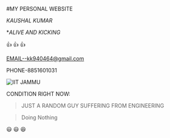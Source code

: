 #MY PERSONAL WEBSITE


*KAUSHAL KUMAR*


**ALIVE AND KICKING*

:+1: :+1: :+1:



EMAIL--kk940464@gmail.com


PHONE-8851601031



![IIT JAMMU ](https://www.google.com/imgres?imgurl=https%3A%2F%2Fupload.wikimedia.org%2Fwikipedia%2Fen%2F1%2F12%2FIndian_Institute_of_Technology%252C_Jammu_Logo.png&imgrefurl=https%3A%2F%2Fen.wikipedia.org%2Fwiki%2FIndian_Institute_of_Technology_Jammu&tbnid=RUfHL-MmoaTB6M&vet=12ahUKEwjawr-uuZnlAhUP_o8KHVh_ARkQMygAegQIARA4..i&docid=a9QynP5b2EJ-UM&w=514&h=194&q=iit%20jammu%20logo&ved=2ahUKEwjawr-uuZnlAhUP_o8KHVh_ARkQMygAegQIARA4)



CONDITION RIGHT NOW:
>JUST A RANDOM GUY
>SUFFERING FROM ENGINEERING



>Doing Nothing


:smiley: :smiley: :satisfied:
